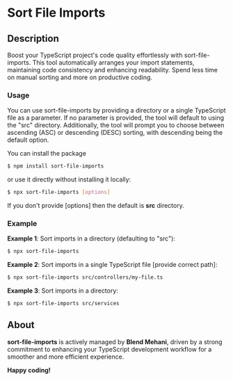 # Sort File Imports

## Description
Boost your TypeScript project's code quality effortlessly with sort-file-imports. 
This tool automatically arranges your import statements, maintaining code consistency and enhancing readability. 
Spend less time on manual sorting and more on productive coding.

### Usage
You can use sort-file-imports by providing a directory or a single TypeScript file as a parameter. If no parameter is provided, the tool will default to using the "src" directory.
Additionally, the tool will prompt you to choose between ascending (ASC) or descending (DESC) sorting, with descending being the default option.

You can install the package
```bash
$ npm install sort-file-imports
```
or use it directly without installing it locally:
```bash
$ npx sort-file-imports [options]
```

If you don't provide [options] then the default is **src** directory.

### Example

**Example 1**: Sort imports in a directory (defaulting to "src"):
```bash
$ npx sort-file-imports
```

**Example 2**: Sort imports in a single TypeScript file [provide correct path]:
```bash
$ npx sort-file-imports src/controllers/my-file.ts
```

**Example 3**: Sort imports in a directory:
```bash
$ npx sort-file-imports src/services
```

## About


**sort-file-imports** is actively managed by **Blend Mehani**, 
driven by a strong commitment to enhancing your TypeScript development workflow for a smoother and more efficient experience.

**Happy coding!**